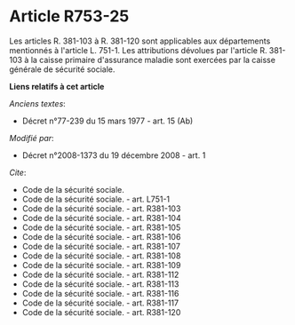 # Article R753-25

Les articles R. 381-103 à R. 381-120 sont applicables aux départements mentionnés à l'article L. 751-1. Les attributions
dévolues par l'article R. 381-103 à la caisse primaire d'assurance maladie sont exercées par la caisse générale de sécurité
sociale.

**Liens relatifs à cet article**

_Anciens textes_:

  - Décret n°77-239 du 15 mars 1977 - art. 15 (Ab)

_Modifié par_:

  - Décret n°2008-1373 du 19 décembre 2008 - art. 1

_Cite_:

  - Code de la sécurité sociale.
  - Code de la sécurité sociale. - art. L751-1
  - Code de la sécurité sociale. - art. R381-103
  - Code de la sécurité sociale. - art. R381-104
  - Code de la sécurité sociale. - art. R381-105
  - Code de la sécurité sociale. - art. R381-106
  - Code de la sécurité sociale. - art. R381-107
  - Code de la sécurité sociale. - art. R381-108
  - Code de la sécurité sociale. - art. R381-109
  - Code de la sécurité sociale. - art. R381-112
  - Code de la sécurité sociale. - art. R381-113
  - Code de la sécurité sociale. - art. R381-116
  - Code de la sécurité sociale. - art. R381-117
  - Code de la sécurité sociale. - art. R381-120
